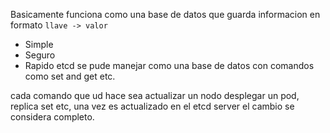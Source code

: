 Basicamente funciona como una base de datos que guarda informacion en formato `llave -> valor`
- Simple
- Seguro
- Rapido
etcd se pude manejar como una base de datos con comandos como set and get etc.

cada comando que ud hace sea actualizar un nodo desplegar un pod, replica set etc, una vez es actualizado en el etcd server el cambio se considera completo.